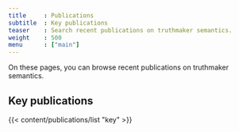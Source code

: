 ```yaml
---
title     : Publications
subtitle  : Key publications
teaser    : Search recent publications on truthmaker semantics.
weight    : 500
menu      : ["main"]
---
```


On these pages, you can browse recent publications on truthmaker semantics.

## Key publications

{{< content/publications/list "key" >}}

